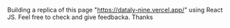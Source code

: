 Building a replica of this page "https://dataly-nine.vercel.app/" using React JS. Feel free to check and give feedbacka. Thanks
